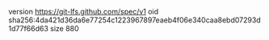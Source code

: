 version https://git-lfs.github.com/spec/v1
oid sha256:4da421d36da6e77254c1223967897eaeb4f06e340caa8ebd07293d1d77f66d63
size 880
